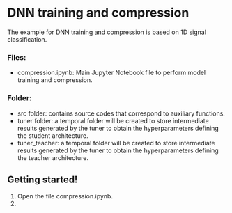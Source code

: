 # DNN training and compression

The example for DNN training and compression is based on 1D signal classification. 

### Files:
- compression.ipynb: Main Jupyter Notebook file to perform model training and compression.

### Folder: 
- src folder: contains source codes that correspond to auxiliary functions.
- tuner folder: a temporal folder will be created to store intermediate results generated by the tuner to obtain the hyperparameters defining the student architecture.
- tuner_teacher: a temporal folder will be created to store intermediate results generated by the tuner to obtain the hyperparameters defining the teacher architecture.

## Getting started! 
1. Open the file compression.ipynb.
2. 
